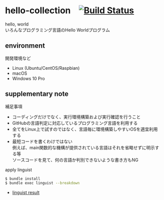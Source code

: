 # hello-collection &ensp; [![Build Status](https://travis-ci.org/wellflat/hello-collection.svg?branch=master)](https://travis-ci.org/wellflat/hello-collection)
hello, world<br>
いろんなプログラミング言語のHello Worldプログラム

## environment
開発環境など

- Linux (Ubuntu/CentOS/Raspbian)
- macOS
- Windows 10 Pro

## supplementary note
補足事項

- コーディングだけでなく、実行環境構築および実行確認を行うこと
- GitHubの言語判定に対応しているプログラミング言語を利用する
- 全てをLinux上で試すのではなく、言語毎に環境構築しやすいOSを適宜利用する
- 最短コードを書くわけではない<br>
例えば、main関数的な機構が提供されている言語はそれを省略せずに明示する等<br>
ソースコードを見て、何の言語か判別できないような書き方もNG

apply linguist

```bash
$ bundle install
$ bundle exec linguist --breakdown
```

* [linguist result](https://raw.githubusercontent.com/wellflat/hello-collection/master/linguist.log)
